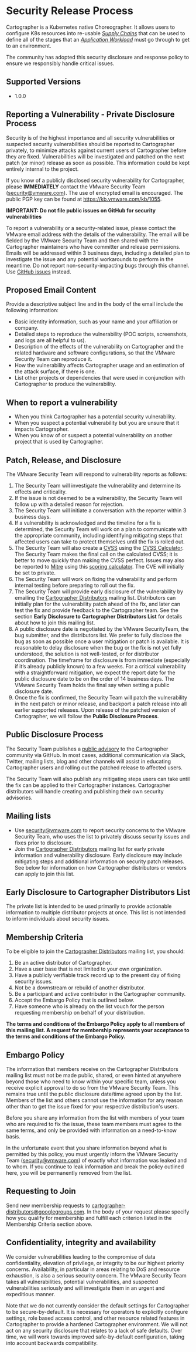 # Security Release Process

Cartographer is a Kubernetes native Choreographer. It allows users to configure K8s resources into re-usable [_Supply Chains_](site/content/docs/reference.md#ClusterSupplyChain) that can be used to define all of the stages that an [_Application Workload_](site/content/docs/reference.md#Workload) must go through to get to an environment.

The community has adopted this security disclosure and response policy to ensure we responsibly handle critical issues.

## Supported Versions

- 1.0.0

## Reporting a Vulnerability - Private Disclosure Process

Security is of the highest importance and all security vulnerabilities or suspected security vulnerabilities should be reported to Cartographer privately, to minimize attacks against current users of Cartographer before they are fixed. Vulnerabilities will be investigated and patched on the next patch (or minor) release as soon as possible. This information could be kept entirely internal to the project.

If you know of a publicly disclosed security vulnerability for Cartographer, please **IMMEDIATELY** contact the VMware Security Team (security@vmware.com). The use of encrypted email is encouraged. The public PGP key can be found at https://kb.vmware.com/kb/1055.

**IMPORTANT: Do not file public issues on GitHub for security vulnerabilities**

To report a vulnerability or a security-related issue, please contact the VMware email address with the details of the vulnerability. The email will be fielded by the VMware Security Team and then shared with the Cartographer maintainers who have committer and release permissions. Emails will be addressed within 3 business days, including a detailed plan to investigate the issue and any potential workarounds to perform in the meantime. Do not report non-security-impacting bugs through this channel. Use [GitHub issues](https://github.com/vmware-tanzu/cartographer/issues) instead.

## Proposed Email Content

Provide a descriptive subject line and in the body of the email include the following information:

*   Basic identity information, such as your name and your affiliation or company.
*   Detailed steps to reproduce the vulnerability  (POC scripts, screenshots, and logs are all helpful to us).
*   Description of the effects of the vulnerability on Cartographer and the related hardware and software configurations, so that the VMware Security Team can reproduce it.
*   How the vulnerability affects Cartographer usage and an estimation of the attack surface, if there is one.
*   List other projects or dependencies that were used in conjunction with Cartographer to produce the vulnerability.

## When to report a vulnerability

*   When you think Cartographer has a potential security vulnerability.
*   When you suspect a potential vulnerability but you are unsure that it impacts Cartographer.
*   When you know of or suspect a potential vulnerability on another project that is used by Cartographer.

## Patch, Release, and Disclosure

The VMware Security Team will respond to vulnerability reports as follows:

1. The Security Team will investigate the vulnerability and determine its effects and criticality.
2. If the issue is not deemed to be a vulnerability, the Security Team will follow up with a detailed reason for rejection.
3. The Security Team will initiate a conversation with the reporter within 3 business days.
4. If a vulnerability is acknowledged and the timeline for a fix is determined, the Security Team will work on a plan to communicate with the appropriate community, including identifying mitigating steps that affected users can take to protect themselves until the fix is rolled out.
5. The Security Team will also create a [CVSS](https://www.first.org/cvss/specification-document) using the [CVSS Calculator](https://www.first.org/cvss/calculator/3.0). The Security Team makes the final call on the calculated CVSS; it is better to move quickly than making the CVSS perfect. Issues may also be reported to [Mitre](https://cve.mitre.org/) using this [scoring calculator](https://nvd.nist.gov/vuln-metrics/cvss/v3-calculator). The CVE will initially be set to private.
6. The Security Team will work on fixing the vulnerability and perform internal testing before preparing to roll out the fix.
7. The Security Team will provide early disclosure of the vulnerability by emailing the [Cartographer Distributors](cartographer-distributors@googlegroups.com) mailing list. Distributors can initially plan for the vulnerability patch ahead of the fix, and later can test the fix and provide feedback to the Cartographer team. See the section **Early Disclosure to Cartographer Distributors List** for details about how to join this mailing list.
8. A public disclosure date is negotiated by the VMware SecurityTeam, the bug submitter, and the distributors list. We prefer to fully disclose the bug as soon as possible once a user mitigation or patch is available. It is reasonable to delay disclosure when the bug or the fix is not yet fully understood, the solution is not well-tested, or for distributor coordination. The timeframe for disclosure is from immediate (especially if it’s already publicly known) to a few weeks. For a critical vulnerability with a straightforward mitigation, we expect the report date for the public disclosure date to be on the order of 14 business days. The VMware Security Team holds the final say when setting a public disclosure date.
9. Once the fix is confirmed, the Security Team will patch the vulnerability in the next patch or minor release, and backport a patch release into all earlier supported releases. Upon release of the patched version of Cartographer, we will follow the **Public Disclosure Process**.

## Public Disclosure Process

The Security Team publishes a [public advisory](https://github.com/vmware-tanzu/cartographer/security/advisories) to the Cartographer community via GitHub. In most cases, additional communication via Slack, Twitter, mailing lists, blog and other channels will assist in educating Cartographer users and rolling out the patched release to affected users.

The Security Team will also publish any mitigating steps users can take until the fix can be applied to their Cartographer instances. Cartographer distributors will handle creating and publishing their own security advisories.

## Mailing lists

*   Use security@vmware.com to report security concerns to the VMware Security Team, who uses the list to privately discuss security issues and fixes prior to disclosure.
*   Join the [Cartographer Distributors](cartographer-distributors@googlegroups.com) mailing list for early private information and vulnerability disclosure. Early disclosure may include mitigating steps and additional information on security patch releases. See below for information on how Cartographer distributors or vendors can apply to join this list.

## Early Disclosure to Cartographer Distributors List

The private list is intended to be used primarily to provide actionable information to multiple distributor projects at once. This list is not intended to inform individuals about security issues.

## Membership Criteria

To be eligible to join the [Cartographer Distributors](cartographer-distributors@googlegroups.com) mailing list, you should:

1. Be an active distributor of Cartographer.
2. Have a user base that is not limited to your own organization.
3. Have a publicly verifiable track record up to the present day of fixing security issues.
4. Not be a downstream or rebuild of another distributor.
5. Be a participant and active contributor in the Cartographer community.
6. Accept the Embargo Policy that is outlined below.
7. Have someone who is already on the list vouch for the person requesting membership on behalf of your distribution.

**The terms and conditions of the Embargo Policy apply to all members of this mailing list. A request for membership represents your acceptance to the terms and conditions of the Embargo Policy.**

## Embargo Policy

The information that members receive on the Cartographer Distributors mailing list must not be made public, shared, or even hinted at anywhere beyond those who need to know within your specific team, unless you receive explicit approval to do so from the VMware Security Team. This remains true until the public disclosure date/time agreed upon by the list. Members of the list and others cannot use the information for any reason other than to get the issue fixed for your respective distribution's users.

Before you share any information from the list with members of your team who are required to fix the issue, these team members must agree to the same terms, and only be provided with information on a need-to-know basis.

In the unfortunate event that you share information beyond what is permitted by this policy, you must urgently inform the VMware Security Team (security@vmware.com) of exactly what information was leaked and to whom. If you continue to leak information and break the policy outlined here, you will be permanently removed from the list.

## Requesting to Join

Send new membership requests to cartographer-distributors@googlegroups.com. In the body of your request please specify how you qualify for membership and fulfill each criterion listed in the Membership Criteria section above.


## Confidentiality, integrity and availability

We consider vulnerabilities leading to the compromise of data confidentiality, elevation of privilege, or integrity to be our highest priority concerns. Availability, in particular in areas relating to DoS and resource exhaustion, is also a serious security concern. The VMware Security Team takes all vulnerabilities, potential vulnerabilities, and suspected vulnerabilities seriously and will investigate them in an urgent and expeditious manner.

Note that we do not currently consider the default settings for Cartographer to be secure-by-default. It is necessary for operators to explicitly configure settings, role based access control, and other resource related features in Cartographer to provide a hardened Cartographer environment. We will not act on any security disclosure that relates to a lack of safe defaults. Over time, we will work towards improved safe-by-default configuration, taking into account backwards compatibility.
